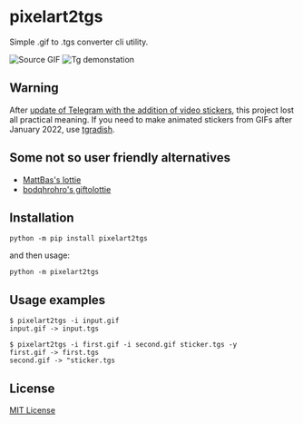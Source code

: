 # pixelart2tgs

Simple .gif to .tgs converter cli utility.

![Source GIF](https://github.com/sliva0/pixelart2tgs/raw/master/images/ralsei.gif)
![Tg demonstation](https://github.com/sliva0/pixelart2tgs/raw/master/images/tg.gif)


## Warning

After [update of Telegram with the addition of video stickers][UPD], this project lost all practical meaning. If you need to make animated stickers from GIFs after January 2022, use [tgradish][TGR].

[UPD]: https://telegram.org/blog/video-stickers-better-reactions
[TGR]: https://github.com/sliva0/tgradish

## Some not so user friendly alternatives

 - [MattBas's lottie](https://pypi.org/project/lottie/)
 - [bodqhrohro's giftolottie](https://github.com/bodqhrohro/giftolottie)


## Installation

``` console
python -m pip install pixelart2tgs
```

and then usage:

``` console
python -m pixelart2tgs
```


## Usage examples

``` console
$ pixelart2tgs -i input.gif
input.gif -> input.tgs
```

``` console
$ pixelart2tgs -i first.gif -i second.gif sticker.tgs -y
first.gif -> first.tgs
second.gif -> "sticker.tgs
```

## License

[MIT License](LICENSE.txt)
